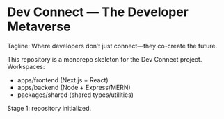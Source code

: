 # Dev Connect — The Developer Metaverse

Tagline: Where developers don’t just connect—they co-create the future.

This repository is a monorepo skeleton for the Dev Connect project.
Workspaces:
- apps/frontend   (Next.js + React)
- apps/backend    (Node + Express/MERN)
- packages/shared (shared types/utilities)

Stage 1: repository initialized.
